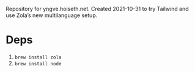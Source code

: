 Repository for yngve.hoiseth.net. Created 2021-10-31 to try Tailwind and use Zola’s new multilanguage setup.

# Deps

1. `brew install zola`
2. `brew install node`

